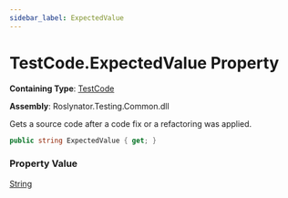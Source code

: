 ```yaml
---
sidebar_label: ExpectedValue
---
```


# TestCode\.ExpectedValue Property

**Containing Type**: [TestCode](../index.md)

**Assembly**: Roslynator\.Testing\.Common\.dll

  
Gets a source code after a code fix or a refactoring was applied\.

```csharp
public string ExpectedValue { get; }
```

### Property Value

[String](https://docs.microsoft.com/en-us/dotnet/api/system.string)

